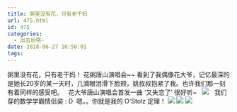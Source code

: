 ```yaml
---
title: 粥里没有花，只有老干妈
url: 475.html
id: 475
categories:
  - 出去玩咯~
date: 2018-06-27 16:58:01
tags:
---
```


粥里没有花，只有老干妈！ 花粥唐山演唱会~~ 看到了我偶像花大爷，记忆最深的是她长20岁的某一天时，几滴眼泪滑下脸颊，姚叔叔抱紧了我。也许我们那一刻有着同样的感受吧。   花大爷唐山演唱会首发一曲 ‘又失恋了’ 很好听~   [![](http://www.binkatherine.com/wordpress/wp-content/uploads/2018/08/IMG_2716-300x225.jpg)](http://www.binkatherine.com/wordpress/wp-content/uploads/2018/08/IMG_2716.jpg)   我们穿的数学学霸情侣装 : D  嗯。。你就是我的 O'Stolz 定理！ [![](http://www.binkatherine.com/wordpress/wp-content/uploads/2018/08/IMG_2712-e1535360025861-225x300.jpg)](http://www.binkatherine.com/wordpress/wp-content/uploads/2018/08/IMG_2712.jpg) [![](http://www.binkatherine.com/wordpress/wp-content/uploads/2018/08/IMG_2719-e1535360044547-225x300.jpg)](http://www.binkatherine.com/wordpress/wp-content/uploads/2018/08/IMG_2719.jpg) [![](http://www.binkatherine.com/wordpress/wp-content/uploads/2018/08/IMG_2714-e1535360082262-225x300.jpg)](http://www.binkatherine.com/wordpress/wp-content/uploads/2018/08/IMG_2714.jpg)